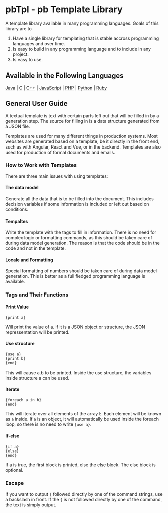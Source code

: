 # pbTpl - pb Template Library
A template library available in many programming languages. Goals of this library are to 

1) Have a single library for templating that is stable accross programming languages and over time.
2) Is easy to build in any programming language and to include in any project.
3) Is easy to use.

## Available in the Following Languages

[Java](Java/) |
[C](C/) | 
[C++](Cpp/) | 
[JavaScript](JavaScript/) | 
[PHP](PHP/) | 
[Python](Python/) | 
[Ruby](Ruby/)

## General User Guide
A textual template is text with certain parts left out that will be filled in by a generation step. The source for filling in is a data structure generated from a JSON file.

Templates are used for many different things in production systems. Most websites are generated based on a template, be it directly in the front end, such as with Angular, React and Vue, or in the backend. Templates are also used for production of formal documents and emails.

### How to Work with Templates
There are three main issues with using templates:

#### The data model
Generate all the data that is to be filled into the document. This includes decision variables if some information is included or left out based on conditions.

#### Tempaltes
Write the template with the tags to fill in information. There is no need for complex logic or formatting commands, as this should be taken care of during data model generation. The reason is that the code should be in the code and not in the template.

#### Locale and Formatting
Special formatting of numbers should be taken care of during data model generation. This is better as a full fledged programming language is available.

### Tags and Their Functions

#### Print Value
```
{print a}
```

Will print the value of a. If it is a JSON object or structure, the JSON repressentation will be printed.
 
#### Use structure
```
{use a}
{print b}
{end}
```

This will cause a.b to be printed. Inside the use structure, the variables inside structure a can be used.

#### Iterate
```
{foreach a in b}
{end}
```

This will iterate over all elements of the array `b`. Each element will be known as `a` inside. If `a` is an object, it will automatically be used inside the foreach loop, so there is no need to write `{use a}`.

#### If-else
```
{if a}
{else}
{end}
```

If a is true, the first block is printed, else the else block. The else block is optional.

### Escape
If you want to output `{` followed directly by one of the command strings, use a backslash in front. If the `{` is not followed directly by one of the command, the text is simply output.
